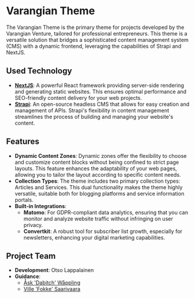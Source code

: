 # Varangian Theme

The Varangian Theme is the primary theme for projects developed by the Varangian Venture, tailored for professional entrepreneurs. This theme is a versatile solution that bridges a sophisticated content management system (CMS) with a dynamic frontend, leveraging the capabilities of Strapi and NextJS.

## Used Technology

- **[NextJS](https://nextjs.org/)**: A powerful React framework providing server-side rendering and generating static websites. This ensures optimal performance and SEO-friendly content delivery for your web projects.
- **[Strapi](https://strapi.io/)**: An open-source headless CMS that allows for easy creation and management of APIs. Strapi's flexibility in content management streamlines the process of building and managing your website's content.

## Features

- **Dynamic Content Zones**: Dynamic zones offer the flexibility to choose and customize content blocks without being confined to strict page layouts. This feature enhances the adaptability of your web pages, allowing you to tailor the layout according to specific content needs.
- **Collection Types**: The theme includes two primary collection types: Articles and Services. This dual functionality makes the theme highly versatile, suitable both for blogging platforms and service information portals.
- **Built-in Integrations**:
  - **Matomo**: For GDPR-compliant data analytics, ensuring that you can monitor and analyze website traffic without infringing on user privacy.
  - **Convertkit**: A robust tool for subscriber list growth, especially for newsletters, enhancing your digital marketing capabilities.

## Project Team

- **Development**: Otso Lappalainen
- **Guidance**: 
  - [Åsk 'Dabitch' Wåppling](https://dabitch.net/)
  - [Ville 'Fokke' Saarivaara](https://fokke.fi/)
